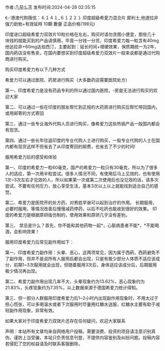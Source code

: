 <p>作者:几茄么苫 发布时间:2024-04-28 02:35:15</p>
<p>《✅港澳代购薇信：６１４１_６１２２ 》印度超級希愛力混合片 犀利士,他達拉非 強力助勃+有效延時 10顆 數量 正品价格(198元) </p>
									<p></p><p>印度进口超级希爱力双效片10粒价格在左右，购买时请勿贪图小便宜，那些几十块钱的就能买到的产品请慎用，毕竟一分钱一分货，印度希爱力每一粒含有40mg他达拉非+60mg达伯西汀，主要起到：延长时间+增硬效果，保质期统一为2年，国内葯店没有售卖，在国内要想买到印度超级希爱力双效片一般来说都是通过代购商进行购买。</p><p></p><p></p><p>购买印度希爱力有以下几种方式</p><p>希爱力可以通过医院、药房进行购买（大多数药店需要医院处方）</p><p>第一、印度希爱力是没有药品专利的所以通过国内医院，-房是无法进行购买的欢迎大家</p><p>第二、可以通过一些在印度的朋友帮忙到正规的大药房进行购买后帮忙带回国内，或用邮寄的方式寄回</p><p>第三、通过一些专业海外代购人员进行购买，像希爱力这些热销产品一般国内都会有现货。</p><p>第四、通过一些长年往返印度的专业代购人士进行购买，一般专业代购的人士在国内都有现货这样不但省去了从印度寄回的邮费，也省去了不少的时间!</p><p>服用希爱力后的感受和体验</p><p>第一、印度的希爱力一粒60毫克，国产的希爱力一粒只有30毫克，所以为了很多人的适应，第一次用半粒尝试。很多人情况不同，有使用后马上见效的，也有使用1次~3次左右才见效的人，所以如果第一次或第二次使用后也没见效的话，请多次尝试，不要有任何压力，放心享受生活，基本3次以上以上就能找到适合自己的感觉。</p><p>第二、希爱力是医院开的处方药，对男姓早谢可以起到治疗的作用。 长期服用，必要时服用，等情况改善后慢慢减药停药，以后不吃药也能收到很好的效果。 印度的希爱力是根据原研版仿制的，使用效果和原研几乎没有差别。</p><p>第三、 禁忌是什么？首先，你不能和其他药物一起*，心脏病患者不能*，*不能喝酒，会影响效果！</p><p></p><p>服用印度希爱力后常见副作用如下：</p><p>第一、印度希爱力副作用：头晕、恶心，这两项常见，因为属于西葯，西葯避免不了副作用，但并不是说所有人服用后都会出现，只是有极少部分人体质不适应该成分，前期1~3次服用就会出现，但随着服用3次后，身体适应该成分后，后期服用极少情况再出现。</p><p>第二、希爱力副作用出现几率不大，头晕现象约为13.62%，恶心现象约为21.83%，头疼现象约为7.35%，以上数据来源于德国希爱力统计得知。</p><p>第三、但一部分人群服用印度希爱力后1~2小时内出现副作用现象时，不用太过于担心慌张，可以多喝温水或者下次服用时尽量用红糖水送服，红糖水主要有助于减轻副作用现象，非常有效。</p><p>如果大家对于印度希爱力双效片还存在任何疑问，欢迎大家联系</p>				声明：本站所有文章均来自网络用户投稿，需要消费、投资的项目请注意识别真伪，谨防上当受骗，本站只负责信息刊登，不提供内容鉴别及纠纷问题。投稿内容若侵犯了您的权益请及时联系客服删除。				
